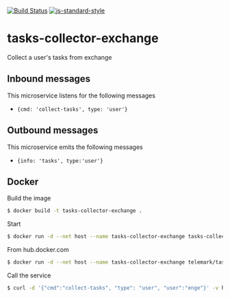 [![Build Status](https://travis-ci.org/telemark/tasks-collector-exchange.svg?branch=master)](https://travis-ci.org/telemark/tasks-collector-exchange)
[![js-standard-style](https://img.shields.io/badge/code%20style-standard-brightgreen.svg?style=flat)](https://github.com/feross/standard)
# tasks-collector-exchange
Collect a user's tasks from exchange

## Inbound messages
This microservice listens for the following messages


- ```{cmd: 'collect-tasks', type: 'user'}```

## Outbound messages
This microservice emits the following messages

- ```{info: 'tasks', type:'user'}```

## Docker
Build the image

```sh
$ docker build -t tasks-collector-exchange .
```

Start

```sh
$ docker run -d --net host --name tasks-collector-exchange tasks-collector-exchange
```

From hub.docker.com

```sh
$ docker run -d --net host --name tasks-collector-exchange telemark/tasks-collector-exchange
```

Call the service

```sh
$ curl -d '{"cmd":"collect-tasks", "type": "user", "user":"enge"}' -v http://192.168.99.100:8000/act
```